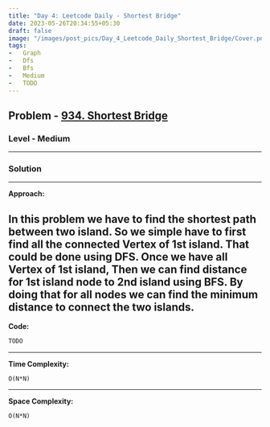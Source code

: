 ```yaml
---
title: "Day 4: Leetcode Daily - Shortest Bridge"
date: 2023-05-26T20:34:55+05:30
draft: false
image: "/images/post_pics/Day_4_Leetcode_Daily_Shortest_Bridge/Cover.png"
tags:
-   Graph
-   Dfs
-   Bfs
-   Medium
-   TODO
---
```


## Problem - [934. Shortest Bridge](https://leetcode.com/problems/shortest-bridge/description/)

### Level - Medium
---

### Solution

---
**Approach:**

In this problem we have to find the shortest path between two island. So we simple have to first find all the connected Vertex of 1st island. That could be done using DFS. Once we have all Vertex of 1st island, Then we can find distance for 1st island node to 2nd island using BFS. By doing that for all nodes we can find the minimum distance to connect the two islands.
---

**Code:**

```java
TODO
```
---

**Time Complexity:**
```
O(N*N)

```



---

**Space Complexity:**
```
O(N*N)
```


